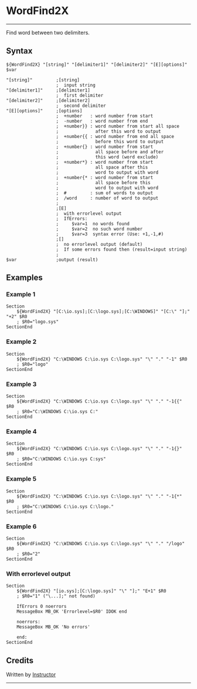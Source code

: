 # WordFind2X

---

Find word between two delimiters.

## Syntax

	${WordFind2X} "[string]" "[delimiter1]" "[delimiter2]" "[E][options]" $var

	"[string]"         ;[string]
	                   ;  input string
	"[delimiter1]"     ;[delimiter1]
	                   ;  first delimiter
	"[delimiter2]"     ;[delimiter2]
	                   ;  second delimiter
	"[E][options]"     ;[options]
	                   ;  +number   : word number from start
	                   ;  -number   : word number from end
	                   ;  +number}} : word number from start all space
	                   ;              after this word to output
	                   ;  +number{{ : word number from end all space
	                   ;              before this word to output
	                   ;  +number{} : word number from start
	                   ;              all space before and after
	                   ;              this word (word exclude)
	                   ;  +number*} : word number from start
	                   ;              all space after this
	                   ;              word to output with word
	                   ;  +number{* : word number from start
	                   ;              all space before this
	                   ;              word to output with word
	                   ;  #         : sum of words to output
	                   ;  /word     : number of word to output
	                   ;
	                   ;[E]
	                   ;  with errorlevel output
	                   ;  IfErrors:
	                   ;     $var=1  no words found
	                   ;     $var=2  no such word number
	                   ;     $var=3  syntax error (Use: +1,-1,#)
	                   ;[]
	                   ;  no errorlevel output (default)
	                   ;  If some errors found then (result=input string)
	                   ;
	$var               ;output (result)

## Examples

### Example 1

	Section
		${WordFind2X} "[C:\io.sys];[C:\logo.sys];[C:\WINDOWS]" "[C:\" "];" "+2" $R0
		; $R0="logo.sys"
	SectionEnd

### Example 2

	Section
		${WordFind2X} "C:\WINDOWS C:\io.sys C:\logo.sys" "\" "." "-1" $R0
		; $R0="logo"
	SectionEnd

### Example 3

	Section
		${WordFind2X} "C:\WINDOWS C:\io.sys C:\logo.sys" "\" "." "-1{{" $R0
		; $R0="C:\WINDOWS C:\io.sys C:"
	SectionEnd

### Example 4

	Section
		${WordFind2X} "C:\WINDOWS C:\io.sys C:\logo.sys" "\" "." "-1{}" $R0
		; $R0="C:\WINDOWS C:\io.sys C:sys"
	SectionEnd

### Example 5

	Section
		${WordFind2X} "C:\WINDOWS C:\io.sys C:\logo.sys" "\" "." "-1{*" $R0
		; $R0="C:\WINDOWS C:\io.sys C:\logo."
	SectionEnd

### Example 6

	Section
		${WordFind2X} "C:\WINDOWS C:\io.sys C:\logo.sys" "\" "." "/logo" $R0
		; $R0="2"
	SectionEnd

### With errorlevel output

	Section
		${WordFind2X} "[io.sys];[C:\logo.sys]" "\" "];" "E+1" $R0
		; $R0="1" ("\...];" not found)

		IfErrors 0 noerrors
		MessageBox MB_OK 'Errorlevel=$R0' IDOK end

		noerrors:
		MessageBox MB_OK 'No errors'

		end:
	SectionEnd

## Credits

Written by [Instructor][1]

---

[1]: http://nsis.sourceforge.net/User:Instructor